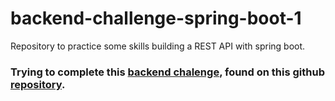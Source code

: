 # backend-challenge-spring-boot-1
Repository to practice some skills building a REST API with spring boot.


### Trying to complete this [backend chalenge](https://www.notion.so/Back-end-0b2c45f1a00e4a849eefe3b1d57f23c6), found on this github [repository](https://github.com/CollabCodeTech/backend-challenges).